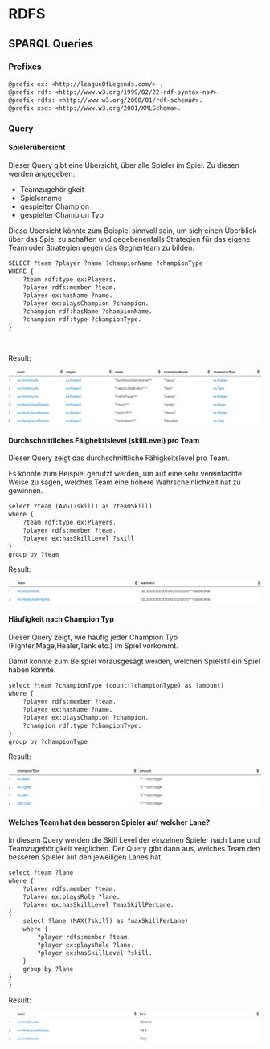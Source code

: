 # RDFS

## SPARQL Queries

### Prefixes
    @prefix ex: <http://leagueOfLegends.com/> .
    @prefix rdf: <http://www.w3.org/1999/02/22-rdf-syntax-ns#>.
    @prefix rdfs: <http://www.w3.org/2000/01/rdf-schema#>.
    @prefix xsd: <http://www.w3.org/2001/XMLSchema>.

### Query
#### Spielerübersicht
Dieser Query gibt eine Übersicht, über alle Spieler im Spiel. Zu diesen werden angegeben:
- Teamzugehörigkeit
- Spielername
- gespielter Champion
- gespielter Champion Typ

Diese Übersicht könnte zum Beispiel sinnvoll sein, um sich einen Überblick über das Spiel zu schaffen und gegebenenfalls Strategien für das eigene Team oder Strategien gegen das Gegnerteam zu bilden.

    SELECT ?team ?player ?name ?championName ?championType
    WHERE {
        ?team rdf:type ex:Players.
        ?player rdfs:member ?team.
        ?player ex:hasName ?name.
        ?player ex:playsChampion ?champion.
        ?champion rdf:hasName ?championName.
        ?champion rdf:type ?championType.
    }
<br>

Result:

![query Result](rdfs\QueryResults\ChampionOverview.PNG)

#### Durchschnittliches Fäighektislevel (skillLevel) pro Team
Dieser Query zeigt das durchschnittliche Fähigkeitslevel pro Team.

Es könnte zum Beispiel genutzt werden, um auf eine sehr vereinfachte Weise zu sagen, welches Team eine höhere Wahrscheinlichkeit hat zu gewinnen.

    select ?team (AVG(?skill) as ?teamSkill)
    where {
        ?team rdf:type ex:Players.
        ?player rdfs:member ?team.
        ?player ex:hasSkillLevel ?skill
    }
    group by ?team


Result:

![query Result](rdfs\QueryResults\AverageSkillByTeam.PNG)


#### Häufigkeit nach Champion Typ

Dieser Query zeigt, wie häufig jeder Champion Typ (Fighter,Mage,Healer,Tank etc.) im Spiel vorkommt.

Damit könnte zum Beispiel vorausgesagt werden, welchen Spielstil ein Spiel haben könnte.

    select ?team ?championType (count(?championType) as ?amount)
    where {
        ?player rdfs:member ?team.
        ?player ex:hasName ?name.
        ?player ex:playsChampion ?champion.
        ?champion rdf:type ?championType.
    }
    group by ?championType


Result:

![query Result](rdfs\QueryResults\ChampionTypeCount.PNG)

#### Welches Team hat den besseren Spieler auf welcher Lane?

In diesem Query werden die Skill Level der einzelnen Spieler nach Lane und Teamzugehörigkeit verglichen. Der Query gibt dann aus, welches Team den besseren Spieler auf den jeweiligen Lanes hat.

    select ?team ?lane
    where {
        ?player rdfs:member ?team.
        ?player ex:playsRole ?lane.
        ?player ex:hasSkillLevel ?maxSkillPerLane.
    {
        select ?lane (MAX(?skill) as ?maxSkillPerLane)
        where {
            ?player rdfs:member ?team.
            ?player ex:playsRole ?lane.
            ?player ex:hasSkillLevel ?skill.
        }
        group by ?lane
    }
    }


Result:

![query Result](rdfs\QueryResults\HigherSkillByLane.PNG)
